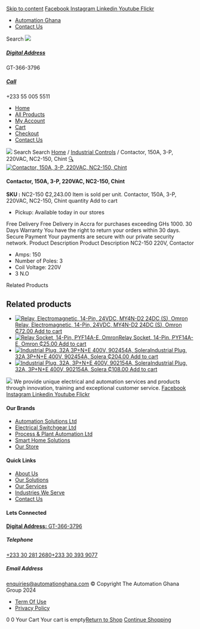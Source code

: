 [Skip to content](https://store.automationghana.com/product/contactor-nc2-150-chint/#content)
[ Facebook ](https://www.facebook.com/automationgh/) [ Instagram ](https://www.instagram.com/automationgh/) [ Linkedin ](https://www.linkedin.com/company/the-automation-ghana-limited/) [ Youtube ](https://www.youtube.com/channel/UCurrRDUSm5oIW39VXjn1u0w) [ Flickr ](https://www.flickr.com/photos/181794037@N07/)
  * [ Automation Ghana ](https://automationghana.com)
  * [ Contact Us ](https://store.automationghana.com/contact/)


Search
[ ![](https://store.automationghana.com/wp-content/uploads/2024/04/Website-TAGG-Logo-BLUE.png) ](https://store.automationghana.com/)
[ ](https://maps.app.goo.gl/m4xeaagWCNbLk4jM6)
#####  [ Digital Address ](https://maps.app.goo.gl/m4xeaagWCNbLk4jM6)
GT-366-3796 
[ ](tel:+233550055511)
#####  [ Call ](tel:+233550055511)
+233 55 005 5511 
  * [Home](https://store.automationghana.com/)
  * [All Products](https://store.automationghana.com/shop/)
  * [My Account](https://store.automationghana.com/my-account/)
  * [Cart](https://store.automationghana.com/cart/)
  * [Checkout](https://store.automationghana.com/checkout/)
  * [Contact Us](https://store.automationghana.com/contact/)


[![](https://store.automationghana.com/wp-content/uploads/2024/04/AutomationGhana_logo_white.png)](https://store.automationghana.com)
Search
Search
[Home](https://store.automationghana.com) / [Industrial Controls](https://store.automationghana.com/product-category/industrial-controls/) / Contactor, 150A, 3-P, 220VAC, NC2-150, Chint
[🔍](https://store.automationghana.com/product/contactor-nc2-150-chint/)
[![Contactor, 150A, 3-P, 220VAC, NC2-150, Chint](https://store.automationghana.com/wp-content/uploads/2020/04/CHINT-AC-Contactor-NC2-150-3P-AC220V-AC380V-Contactor.jpg_640x640q70-600x600.jpg)](https://store.automationghana.com/wp-content/uploads/2020/04/CHINT-AC-Contactor-NC2-150-3P-AC220V-AC380V-Contactor.jpg_640x640q70.jpg)
####  Contactor, 150A, 3-P, 220VAC, NC2-150, Chint 
**SKU :** NC2-150 
₵2,243.00
Item is sold per unit.
Contactor, 150A, 3-P, 220VAC, NC2-150, Chint quantity
Add to cart
  * Pickup: Available today in our stores


Free Delivery 
Free Delivery in Accra for purchases exceeding GHs 1000. 
30 Days Warranty 
You have the right to return your orders within 30 days. 
Secure Payment 
Your payments are secure with our private security network. 
Product Description
Product Description
NC2-150 220V, Contactor 
  * Amps: 150
  * Number of Poles: 3
  * Coil Voltage: 220V
  * 3 N.O


Related Products 
## Related products
  * [![Relay, Electromagnetic, 14-Pin, 24VDC, MY4N-D2 24DC \(S\), Omron](https://store.automationghana.com/wp-content/uploads/2020/04/14-Pin-Relay-MY4N-D2-24DC-S-Omron.jpg)Relay, Electromagnetic, 14-Pin, 24VDC, MY4N-D2 24DC (S), Omron ₵72.00 ](https://store.automationghana.com/product/14-pin-relay-my4n-d2-24dc-s-omron/)
[Add to cart](https://store.automationghana.com/product/contactor-nc2-150-chint/?add-to-cart=1601)
  * [![Relay Socket, 14-Pin, PYF14A-E, Omron](https://store.automationghana.com/wp-content/uploads/2020/04/14-Pin-Relay-Socket-PTF14A-E-Omron.jpg)Relay Socket, 14-Pin, PYF14A-E, Omron ₵25.00 ](https://store.automationghana.com/product/14-pin-relay-socket-pyf14a-e-omron/)
[Add to cart](https://store.automationghana.com/product/contactor-nc2-150-chint/?add-to-cart=1598)
  * [![Industrial Plug, 32A 3P+N+E 400V, 902454A, Solera](https://store.automationghana.com/wp-content/uploads/2020/04/902454A.png)Industrial Plug, 32A 3P+N+E 400V, 902454A, Solera ₵204.00 ](https://store.automationghana.com/product/industrial-plug-902454a-solera/)
[Add to cart](https://store.automationghana.com/product/contactor-nc2-150-chint/?add-to-cart=1512)
  * [![Industrial Plug, 32A, 3P+N+E 400V, 902154A, Solera](https://store.automationghana.com/wp-content/uploads/2020/04/902154A.png)Industrial Plug, 32A, 3P+N+E 400V, 902154A, Solera ₵108.00 ](https://store.automationghana.com/product/industrial-plug-902154a-solera/)
[Add to cart](https://store.automationghana.com/product/contactor-nc2-150-chint/?add-to-cart=1511)


![](https://store.automationghana.com/wp-content/uploads/2024/04/AutomationGhana_logo_white.png)
We provide unique electrical and automation services and products through innovation, training and exceptional customer service.
[ Facebook ](https://www.facebook.com/automationgh/) [ Instagram ](https://www.instagram.com/automationgh/) [ Linkedin ](https://www.linkedin.com/company/the-automation-ghana-limited/) [ Youtube ](https://www.youtube.com/channel/UCurrRDUSm5oIW39VXjn1u0w) [ Flickr ](https://www.flickr.com/photos/181794037@N07/)
#### Our Brands
  * [ Automation Solutions Ltd ](https://store.automationghana.com/product/contactor-nc2-150-chint/)
  * [ Electrical Switchgear Ltd ](https://store.automationghana.com/product/contactor-nc2-150-chint/)
  * [ Process & Plant Automation Ltd ](https://store.automationghana.com/product/contactor-nc2-150-chint/)
  * [ Smart Home Solutions ](https://store.automationghana.com/product/contactor-nc2-150-chint/)
  * [ Our Store ](https://store.automationghana.com/product/contactor-nc2-150-chint/)


#### Quick Links
  * [ About Us ](https://store.automationghana.com/product/contactor-nc2-150-chint/)
  * [ Our Solutions ](https://store.automationghana.com/product/contactor-nc2-150-chint/)
  * [ Our Services ](https://store.automationghana.com/product/contactor-nc2-150-chint/)
  * [ Industries We Serve ](https://store.automationghana.com/product/contactor-nc2-150-chint/)
  * [ Contact Us ](https://store.automationghana.com/product/contactor-nc2-150-chint/)


#### Lets Connected
[**Digital Address:** GT-366-3796](https://maps.app.goo.gl/m4xeaagWCNbLk4jM6)
#####  Telephone 
[ +233 30 281 2680](tel:+233302812680)[+233 30 393 9077](https://store.automationghana.com/product/contactor-nc2-150-chint/+233303939077)
#####  Email Address 
enquiries@automationghana.com 
© Copyright The Automation Ghana Group 2024
  * [ Term Of Use ](https://store.automationghana.com/product/contactor-nc2-150-chint/)
  * [ Privacy Policy ](https://store.automationghana.com/product/contactor-nc2-150-chint/)


0
0
Your Cart
Your cart is empty[Return to Shop](https://store.automationghana.com/shop/)
[Continue Shopping](https://store.automationghana.com/product/contactor-nc2-150-chint/)
